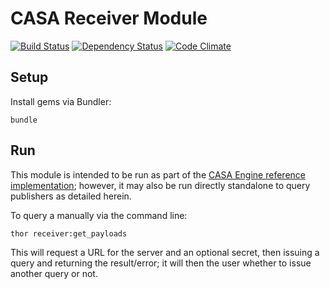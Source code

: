 # CASA Receiver Module

[![Build Status](https://travis-ci.org/AppSharing/casa-receiver.png)](https://travis-ci.org/AppSharing/casa-receiver) [![Dependency Status](https://gemnasium.com/AppSharing/casa-receiver.png)](https://gemnasium.com/AppSharing/casa-receiver) [![Code Climate](https://codeclimate.com/github/AppSharing/casa-receiver.png)](https://codeclimate.com/github/AppSharing/casa-receiver)

## Setup

Install gems via Bundler:

```
bundle
```

## Run

This module is intended to be run as part of the [CASA Engine reference implementation](https://github.com/AppSharing/casa-engine); however, it may also be run directly standalone to query publishers as detailed herein.

To query a manually via the command line:

```
thor receiver:get_payloads
```

This will request a URL for the server and an optional secret, then issuing a query and returning the result/error; it will then the user whether to issue another query or not.
